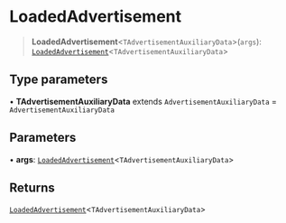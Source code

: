 # LoadedAdvertisement

> **LoadedAdvertisement**<`TAdvertisementAuxiliaryData`>(`args`): [`LoadedAdvertisement`](reference/functions/LoadedAdvertisement.md)<`TAdvertisementAuxiliaryData`>

## Type parameters

• **TAdvertisementAuxiliaryData** extends `AdvertisementAuxiliaryData` = `AdvertisementAuxiliaryData`

## Parameters

• **args**: [`LoadedAdvertisement`](reference/functions/LoadedAdvertisement.md)<`TAdvertisementAuxiliaryData`>

## Returns

[`LoadedAdvertisement`](reference/functions/LoadedAdvertisement.md)<`TAdvertisementAuxiliaryData`>
